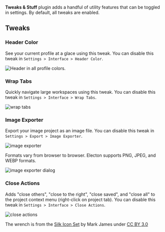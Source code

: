 **Tweaks & Stuff** plugin adds a handful of utility features that can be toggled in settings. By default, all tweaks are enabled.

## Tweaks

### Header Color

See your current profile at a glace using this tweak. You can disable this tweak in `Settings > Interface > Header Color`.

![Header in all profile colors.](https://legopitstop.weebly.com/files/theme/blockbench/header_color.webp)

### Wrap Tabs

Quickly navigate large workspaces using this tweak. You can disable this tweak in `Settings > Interface > Wrap Tabs`.

![wrap tabs](https://legopitstop.weebly.com/files/theme/blockbench/wrap_tabs_on.webp)

### Image Exporter

Export your image project as an image file. You can disable this tweak in `Settings > Export > Image Exporter`.

![image exporter](https://legopitstop.weebly.com/files/theme/blockbench/image_exporter.webp)

Formats vary from browser to browser. Electon supports PNG, JPEG, and WEBP formats.

![image exporter dialog](https://legopitstop.weebly.com/files/theme/blockbench/image_exporter_dialog.webp)

### Close Actions

Adds "close others", "close to the right", "close saved", and "close all" to the project context menu (right-click on project tab). You can disable this tweak in `Settings > Interface > Close Actions`.

![close actions](https://legopitstop.weebly.com/files/theme/blockbench/close_actions.webp)

The wrench is from the [Silk Icon Set](https://opengameart.org/content/application-silk-icon-set-13) by Mark James under [CC BY 3.0](https://creativecommons.org/licenses/by/3.0/)
